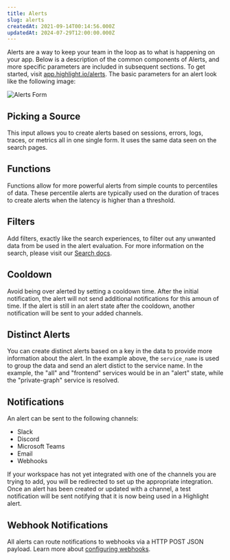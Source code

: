 ```yaml
---
title: Alerts
slug: alerts
createdAt: 2021-09-14T00:14:56.000Z
updatedAt: 2024-07-29T12:00:00.000Z
---
```


Alerts are a way to keep your team in the loop as to what is happening on your app. Below is a description of the common components of Alerts, and more specific parameters are included in subsequent sections. To get started, visit [app.highlight.io/alerts](https://app.highlight.io/alerts). The basic parameters for an alert look like the following image:

![Alerts Form](/images/features/alertsForm.png)

## Picking a Source

This input allows you to create alerts based on sessions, errors, logs, traces, or metrics all in one single form. It uses the same data seen on the
search pages.

## Functions

Functions allow for more powerful alerts from simple counts to percentiles of data. These percentile alerts are typically used on the duration of
traces to create alerts when the latency is higher than a threshold.

## Filters

Add filters, exactly like the search experiences, to filter out any unwanted data from be used in the alert evaluation. For more information on the
search, please visit our [Search docs](./search.md).

## Cooldown

Avoid being over alerted by setting a cooldown time. After the initial notification, the alert will not send additional notifications for this amoun
of time. If the alert is still in an alert state after the cooldown, another notification will be sent to your added channels.

## Distinct Alerts

You can create distinct alerts based on a key in the data to provide more information about the alert. In the example above, the `service_name` is used
to group the data and send an alert distict to the service name. In the example, the "all" and "frontend" services would be in an "alert" state, while
the "private-graph" service is resolved.

## Notifications

An alert can be sent to the following channels:
- Slack
- Discord
- Microsoft Teams
- Email
- Webhooks

If your workspace has not yet integrated with one of the channels you are trying to add, you will be redirected to set up the appropriate integration. Once
an alert has been created or updated with a channel, a test notification will be sent notifying that it is now being used in a Highlight alert.

## Webhook Notifications

All alerts can route notifications to webhooks via a HTTP POST JSON payload. Learn more about [configuring webhooks](./webhooks.md).
